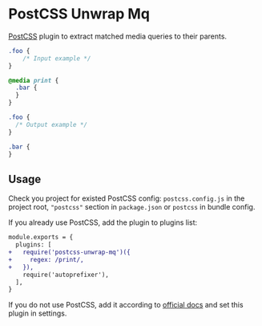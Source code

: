 # PostCSS Unwrap Mq

[PostCSS] plugin to extract matched media queries to their parents.

[PostCSS]: https://github.com/postcss/postcss

```css
.foo {
    /* Input example */
}

@media print {
  .bar {
  }
}
```

```css
.foo {
  /* Output example */
}

.bar {
}
```

## Usage

Check you project for existed PostCSS config: `postcss.config.js`
in the project root, `"postcss"` section in `package.json`
or `postcss` in bundle config.

If you already use PostCSS, add the plugin to plugins list:

```diff
module.exports = {
  plugins: [
+   require('postcss-unwrap-mq')({
+     regex: /print/,
+   }),
    require('autoprefixer'),
  ],
}
```

If you do not use PostCSS, add it according to [official docs]
and set this plugin in settings.

[official docs]: https://github.com/postcss/postcss#usage
